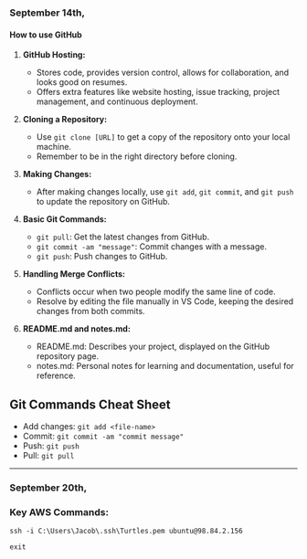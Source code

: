 ### September 14th,
#### How to use GitHub
1. **GitHub Hosting:**
   - Stores code, provides version control, allows for collaboration, and looks good on resumes.
   - Offers extra features like website hosting, issue tracking, project management, and continuous deployment.

2. **Cloning a Repository:**
   - Use `git clone [URL]` to get a copy of the repository onto your local machine.
   - Remember to be in the right directory before cloning.

3. **Making Changes:**
   - After making changes locally, use `git add`, `git commit`, and `git push` to update the repository on GitHub.

4. **Basic Git Commands:**
   - `git pull`: Get the latest changes from GitHub.
   - `git commit -am "message"`: Commit changes with a message.
   - `git push`: Push changes to GitHub.
   
5. **Handling Merge Conflicts:**
   - Conflicts occur when two people modify the same line of code.
   - Resolve by editing the file manually in VS Code, keeping the desired changes from both commits.

6. **README.md and notes.md:**
   - README.md: Describes your project, displayed on the GitHub repository page.
   - notes.md: Personal notes for learning and documentation, useful for reference.

## Git Commands Cheat Sheet

- Add changes: `git add <file-name>`
- Commit: `git commit -am "commit message"`
- Push: `git push`
- Pull: `git pull`

---

### September 20th,

### Key AWS Commands:
`ssh -i C:\Users\Jacob\.ssh\Turtles.pem ubuntu@98.84.2.156`

`exit`


